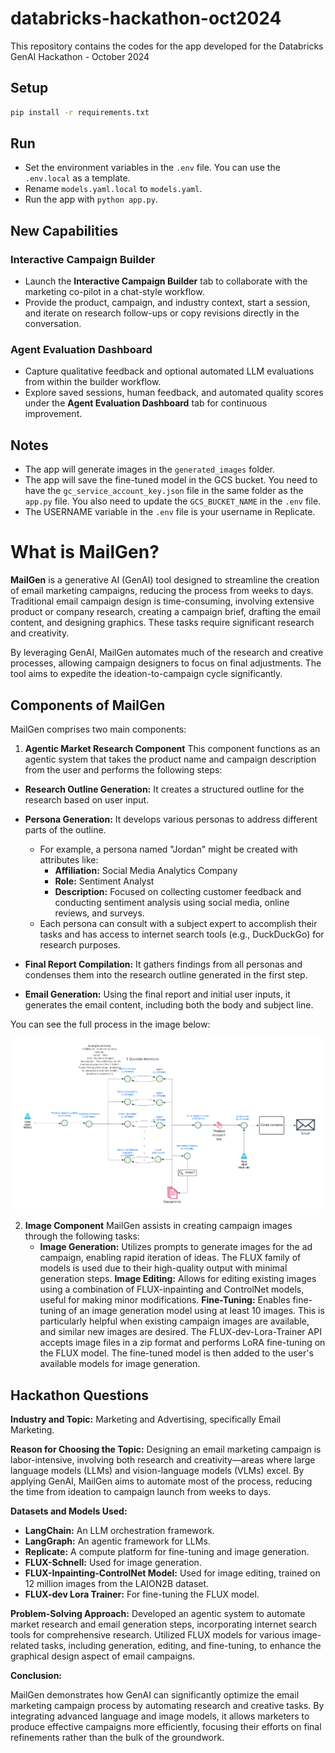 # databricks-hackathon-oct2024
This repository contains the codes for the app developed for the Databricks GenAI Hackathon - October 2024

## Setup

```bash
pip install -r requirements.txt
```

## Run
- Set the environment variables in the `.env` file. You can use the `.env.local` as a template.
- Rename `models.yaml.local` to `models.yaml`.
- Run the app with `python app.py`.

## New Capabilities

### Interactive Campaign Builder
- Launch the **Interactive Campaign Builder** tab to collaborate with the marketing co-pilot in a chat-style workflow.
- Provide the product, campaign, and industry context, start a session, and iterate on research follow-ups or copy revisions directly in the conversation.

### Agent Evaluation Dashboard
- Capture qualitative feedback and optional automated LLM evaluations from within the builder workflow.
- Explore saved sessions, human feedback, and automated quality scores under the **Agent Evaluation Dashboard** tab for continuous improvement.

## Notes
- The app will generate images in the `generated_images` folder.
- The app will save the fine-tuned model in the GCS bucket. You need to have the `gc_service_account_key.json` file in the same folder as the `app.py` file. You also need to update the `GCS_BUCKET_NAME` in the `.env` file.
- The USERNAME variable in the `.env` file is your username in Replicate.


# What is MailGen?

**MailGen** is a generative AI (GenAI) tool designed to streamline the creation of email marketing campaigns, reducing the process from weeks to days. Traditional email campaign design is time-consuming, involving extensive product or company research, creating a campaign brief, drafting the email content, and designing graphics. These tasks require significant research and creativity.

By leveraging GenAI, MailGen automates much of the research and creative processes, allowing campaign designers to focus on final adjustments. The tool aims to expedite the ideation-to-campaign cycle significantly.

## Components of MailGen

MailGen comprises two main components:

1. **Agentic Market Research Component**
This component functions as an agentic system that takes the product name and campaign description from the user and performs the following steps:
- **Research Outline Generation:** It creates a structured outline for the research based on user input.
- **Persona Generation:** It develops various personas to address different parts of the outline. 
  - For example, a persona named "Jordan" might be created with attributes like:
    - **Affiliation:** Social Media Analytics Company
    - **Role:** Sentiment Analyst
    - **Description:** Focused on collecting customer feedback and conducting sentiment analysis using social media, online reviews, and surveys.
  - Each persona can consult with a subject expert to accomplish their tasks and has access to internet search tools (e.g., DuckDuckGo) for research purposes.
- **Final Report Compilation:** It gathers findings from all personas and condenses them into the research outline generated in the first step.

- **Email Generation:** Using the final report and initial user inputs, it generates the email content, including both the body and subject line.

You can see the full process in the image below:

![MailGen Process](./agentflow.png)

2. **Image Component**
MailGen assists in creating campaign images through the following tasks:
   - **Image Generation:** Utilizes prompts to generate images for the ad campaign, enabling rapid iteration of ideas. The FLUX family of models is used due to their high-quality output with minimal generation steps.
**Image Editing:** Allows for editing existing images using a combination of FLUX-inpainting and ControlNet models, useful for making minor modifications.
**Fine-Tuning:** Enables fine-tuning of an image generation model using at least 10 images. This is particularly helpful when existing campaign images are available, and similar new images are desired. The FLUX-dev-Lora-Trainer API accepts image files in a zip format and performs LoRA fine-tuning on the FLUX model. The fine-tuned model is then added to the user's available models for image generation.

## Hackathon Questions

**Industry and Topic:** Marketing and Advertising, specifically Email Marketing.

**Reason for Choosing the Topic:** Designing an email marketing campaign is labor-intensive, involving both research and creativity—areas where large language models (LLMs) and vision-language models (VLMs) excel. By applying GenAI, MailGen aims to automate most of the process, reducing the time from ideation to campaign launch from weeks to days.

**Datasets and Models Used:**

- **LangChain:** An LLM orchestration framework.
- **LangGraph:** An agentic framework for LLMs.
- **Replicate:** A compute platform for fine-tuning and image generation.
- **FLUX-Schnell:** Used for image generation.
- **FLUX-Inpainting-ControlNet Model:** Used for image editing, trained on 12 million images from the LAION2B dataset.
- **FLUX-dev Lora Trainer:** For fine-tuning the FLUX model.


**Problem-Solving Approach:** Developed an agentic system to automate market research and email generation steps, incorporating internet search tools for comprehensive research. Utilized FLUX models for various image-related tasks, including generation, editing, and fine-tuning, to enhance the graphical design aspect of email campaigns.

**Conclusion:**

MailGen demonstrates how GenAI can significantly optimize the email marketing campaign process by automating research and creative tasks. By integrating advanced language and image models, it allows marketers to produce effective campaigns more efficiently, focusing their efforts on final refinements rather than the bulk of the groundwork.